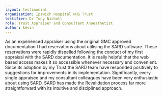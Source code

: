 ```yaml
---
layout: testimonial
organisation: Ipswich Hospital NHS Trust
testifier: Dr Tony Nicholl
role: Trust Appraiser and Consultant Anaesthetist
author: kevin
---
```


As an experienced appraiser using the original GMC approved documentation I had reservations about utilising the SARD software. These reservations were rapidly dispelled following the conduct of my first appraisal with the SARD documentation. It is really helpful that the web based access makes it so accessible whenever necessary and convenient. Since its adoption by my Trust the SARD team have responded positively to suggestions for improvements in its implementation. Significantly,  every single appraisee and my consultant colleagues have been very enthusiastic about using SARD. SARD has made the Revalidation process far more straightforward with its intuitive and disciplined approach.
